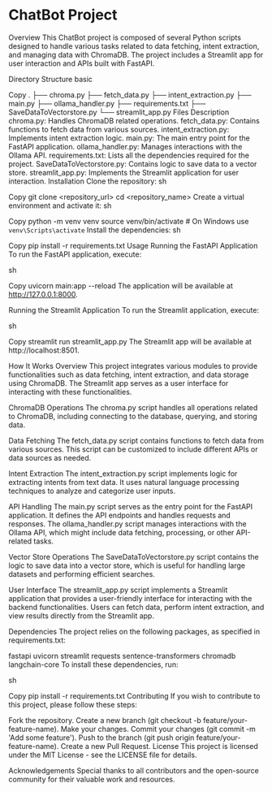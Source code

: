 # ChatBot Project
Overview
This ChatBot project is composed of several Python scripts designed to handle various tasks related to data fetching, intent extraction, and managing data with ChromaDB. The project includes a Streamlit app for user interaction and APIs built with FastAPI.

Directory Structure
basic

Copy
.
├── chroma.py
├── fetch_data.py
├── intent_extraction.py
├── main.py
├── ollama_handler.py
├── requirements.txt
├── SaveDataToVectorstore.py
└── streamlit_app.py
Files Description
chroma.py: Handles ChromaDB related operations.
fetch_data.py: Contains functions to fetch data from various sources.
intent_extraction.py: Implements intent extraction logic.
main.py: The main entry point for the FastAPI application.
ollama_handler.py: Manages interactions with the Ollama API.
requirements.txt: Lists all the dependencies required for the project.
SaveDataToVectorstore.py: Contains logic to save data to a vector store.
streamlit_app.py: Implements the Streamlit application for user interaction.
Installation
Clone the repository:
sh

Copy
git clone <repository_url>
cd <repository_name>
Create a virtual environment and activate it:
sh

Copy
python -m venv venv
source venv/bin/activate  # On Windows use `venv\Scripts\activate`
Install the dependencies:
sh

Copy
pip install -r requirements.txt
Usage
Running the FastAPI Application
To run the FastAPI application, execute:

sh

Copy
uvicorn main:app --reload
The application will be available at http://127.0.0.1:8000.

Running the Streamlit Application
To run the Streamlit application, execute:

sh

Copy
streamlit run streamlit_app.py
The Streamlit app will be available at http://localhost:8501.

How It Works
Overview
This project integrates various modules to provide functionalities such as data fetching, intent extraction, and data storage using ChromaDB. The Streamlit app serves as a user interface for interacting with these functionalities.

ChromaDB Operations
The chroma.py script handles all operations related to ChromaDB, including connecting to the database, querying, and storing data.

Data Fetching
The fetch_data.py script contains functions to fetch data from various sources. This script can be customized to include different APIs or data sources as needed.

Intent Extraction
The intent_extraction.py script implements logic for extracting intents from text data. It uses natural language processing techniques to analyze and categorize user inputs.

API Handling
The main.py script serves as the entry point for the FastAPI application. It defines the API endpoints and handles requests and responses. The ollama_handler.py script manages interactions with the Ollama API, which might include data fetching, processing, or other API-related tasks.

Vector Store Operations
The SaveDataToVectorstore.py script contains the logic to save data into a vector store, which is useful for handling large datasets and performing efficient searches.

User Interface
The streamlit_app.py script implements a Streamlit application that provides a user-friendly interface for interacting with the backend functionalities. Users can fetch data, perform intent extraction, and view results directly from the Streamlit app.

Dependencies
The project relies on the following packages, as specified in requirements.txt:

fastapi
uvicorn
streamlit
requests
sentence-transformers
chromadb
langchain-core
To install these dependencies, run:

sh

Copy
pip install -r requirements.txt
Contributing
If you wish to contribute to this project, please follow these steps:

Fork the repository.
Create a new branch (git checkout -b feature/your-feature-name).
Make your changes.
Commit your changes (git commit -m 'Add some feature').
Push to the branch (git push origin feature/your-feature-name).
Create a new Pull Request.
License
This project is licensed under the MIT License - see the LICENSE file for details.

Acknowledgements
Special thanks to all contributors and the open-source community for their valuable work and resources.

